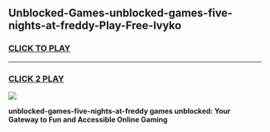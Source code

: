 
## Unblocked-Games-unblocked-games-five-nights-at-freddy-Play-Free-lvyko
<h3>
<a href="https://premium76.site?title=unblocked-games-five-nights-at-freddy&ref=17A">CLICK TO PLAY</a></h3>
<hr>

<h3>
<a href="https://premium76.site?title=unblocked-games-five-nights-at-freddy&ref=17A">CLICK 2 PLAY</a>
  
</h3>

<a href="https://premium76.site?title=unblocked-games-five-nights-at-freddy&ref=17A"><img src="https://clearcache.store/games.png"></a>


**unblocked-games-five-nights-at-freddy games unblocked: Your Gateway to Fun and Accessible Online Gaming**
